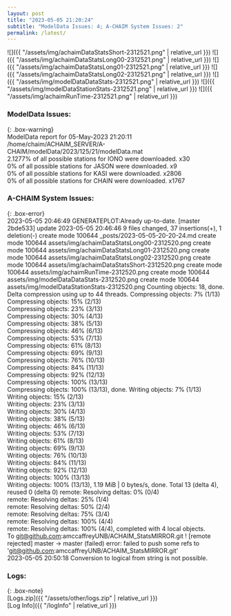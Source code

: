 ```yaml
---
layout: post
title: "2023-05-05 21:20:24"
subtitle: "ModelData Issues: 4; A-CHAIM System Issues: 2"
permalink: /latest/
---
```


![]({{ "/assets/img/achaimDataStatsShort-2312521.png" | relative_url }})
![]({{ "/assets/img/achaimDataStatsLong00-2312521.png" | relative_url }})
![]({{ "/assets/img/achaimDataStatsLong01-2312521.png" | relative_url }})
![]({{ "/assets/img/achaimDataStatsLong02-2312521.png" | relative_url }})
![]({{ "/assets/img/modelDataDataStats-2312521.png" | relative_url }})
![]({{ "/assets/img/modelDataStationStats-2312521.png" | relative_url }})
![]({{ "/assets/img/achaimRunTime-2312521.png" | relative_url }})


### ModelData Issues:  
  
{: .box-warning}  
 ModelData report for 05-May-2023 21:20:11   
 /home/chaim/ACHAIM_SERVER/A-CHAIM/modelData/2023/125/21/modelData.mat   
 2.1277% of all possible stations for IONO were downloaded. x30   
 0% of all possible stations for JASON were downloaded. x9   
 0% of all possible stations for KASI were downloaded. x2806   
 0% of all possible stations for CHAIN were downloaded. x1767   
  
### A-CHAIM System Issues:  
  
{: .box-error}  
2023-05-05 20:46:49 GENERATEPLOT:Already up-to-date.
[master 2bde533] update 2023-05-05 20:46:46
 9 files changed, 37 insertions(+), 1 deletion(-)
 create mode 100644 _posts/2023-05-05-20-20-24.md
 create mode 100644 assets/img/achaimDataStatsLong00-2312520.png
 create mode 100644 assets/img/achaimDataStatsLong01-2312520.png
 create mode 100644 assets/img/achaimDataStatsLong02-2312520.png
 create mode 100644 assets/img/achaimDataStatsShort-2312520.png
 create mode 100644 assets/img/achaimRunTime-2312520.png
 create mode 100644 assets/img/modelDataDataStats-2312520.png
 create mode 100644 assets/img/modelDataStationStats-2312520.png
Counting objects: 18, done.
Delta compression using up to 44 threads.
Compressing objects:   7% (1/13)   Compressing objects:  15% (2/13)   Compressing objects:  23% (3/13)   Compressing objects:  30% (4/13)   Compressing objects:  38% (5/13)   Compressing objects:  46% (6/13)   Compressing objects:  53% (7/13)   Compressing objects:  61% (8/13)   Compressing objects:  69% (9/13)   Compressing objects:  76% (10/13)   Compressing objects:  84% (11/13)   Compressing objects:  92% (12/13)   Compressing objects: 100% (13/13)   Compressing objects: 100% (13/13), done.
Writing objects:   7% (1/13)   Writing objects:  15% (2/13)   Writing objects:  23% (3/13)   Writing objects:  30% (4/13)   Writing objects:  38% (5/13)   Writing objects:  46% (6/13)   Writing objects:  53% (7/13)   Writing objects:  61% (8/13)   Writing objects:  69% (9/13)   Writing objects:  76% (10/13)   Writing objects:  84% (11/13)   Writing objects:  92% (12/13)   Writing objects: 100% (13/13)   Writing objects: 100% (13/13), 1.19 MiB | 0 bytes/s, done.
Total 13 (delta 4), reused 0 (delta 0)
remote: Resolving deltas:   0% (0/4)        remote: Resolving deltas:  25% (1/4)        remote: Resolving deltas:  50% (2/4)        remote: Resolving deltas:  75% (3/4)        remote: Resolving deltas: 100% (4/4)        remote: Resolving deltas: 100% (4/4), completed with 4 local objects.        
To git@github.com:amccaffreyUNB/ACHAIM_StatsMIRROR.git
 ! [remote rejected] master -> master (failed)
error: failed to push some refs to 'git@github.com:amccaffreyUNB/ACHAIM_StatsMIRROR.git'  
2023-05-05 20:50:18 Conversion to logical from string is not possible.  

### Logs:  
  
{: .box-note}  
[Logs.zip]({{ "/assets/other/logs.zip" | relative_url }})  
[Log Info]({{ "/logInfo" | relative_url }})  

